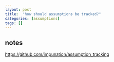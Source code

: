 ```yaml
---
layout: post
title:  "how should assumptions be tracked?"
categories: [assumptions]
tags: []
---
```


## notes



https://github.com/impunation/assumption_tracking

